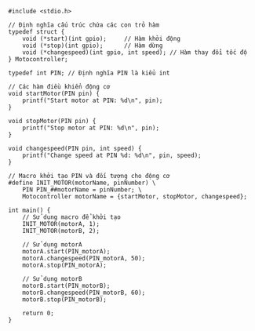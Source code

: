     #include <stdio.h>
    
    // Định nghĩa cấu trúc chứa các con trỏ hàm
    typedef struct {
        void (*start)(int gpio);     // Hàm khởi động
        void (*stop)(int gpio);      // Hàm dừng
        void (*changespeed)(int gpio, int speed); // Hàm thay đổi tốc độ
    } Motocontroller;
    
    typedef int PIN; // Định nghĩa PIN là kiểu int
    
    // Các hàm điều khiển động cơ
    void startMotor(PIN pin) {
        printf("Start motor at PIN: %d\n", pin);
    }
    
    void stopMotor(PIN pin) {
        printf("Stop motor at PIN: %d\n", pin);
    }
    
    void changespeed(PIN pin, int speed) {
        printf("Change speed at PIN %d: %d\n", pin, speed);
    }
    
    // Macro khởi tạo PIN và đối tượng cho động cơ
    #define INIT_MOTOR(motorName, pinNumber) \
        PIN PIN_##motorName = pinNumber; \
        Motocontroller motorName = {startMotor, stopMotor, changespeed};
    
    int main() {
        // Sử dụng macro để khởi tạo
        INIT_MOTOR(motorA, 1);
        INIT_MOTOR(motorB, 2);
    
        // Sử dụng motorA
        motorA.start(PIN_motorA);
        motorA.changespeed(PIN_motorA, 50);
        motorA.stop(PIN_motorA);
    
        // Sử dụng motorB
        motorB.start(PIN_motorB);
        motorB.changespeed(PIN_motorB, 60);
        motorB.stop(PIN_motorB);
    
        return 0;
    }
